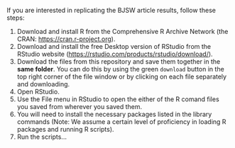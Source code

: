 If you are interested in replicating the BJSW article results, follow these steps:

1) Download and install R from the Comprehensive R Archive Network (the CRAN: https://cran.r-project.org).
2) Download and install the free Desktop version of RStudio from the RStudio website (https://rstudio.com/products/rstudio/download/).
3) Download the files from this repository and save them together in the **same folder**. You can do this by using the green `download` button in the top right corner of the file window or by clicking on each file separately and downloading.  
4) Open RStudio.
6) Use the File menu in RStudio to open the either of the R comand files you saved from wherever you saved them. 
7) You will need to install the necessary packages listed in the library commands (Note: We assume a certain level of proficiency in loading R packages and running R scripts).
8) Run the scripts...
